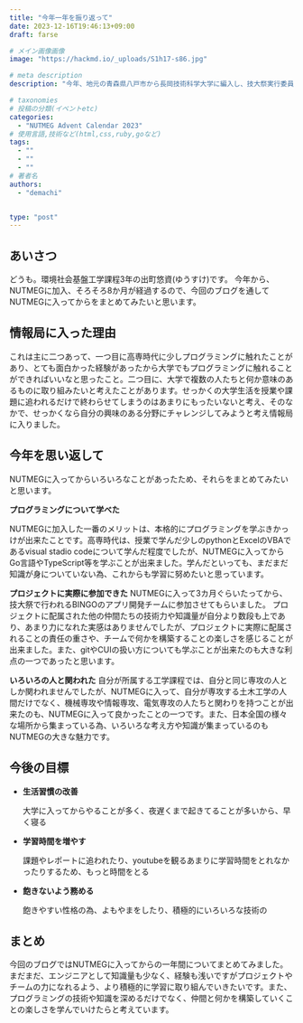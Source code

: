 ```yaml
---
title: "今年一年を振り返って"
date: 2023-12-16T19:46:13+09:00
draft: farse

# メイン画像画像
image: "https://hackmd.io/_uploads/S1h17-s86.jpg"

# meta description
description: "今年、地元の青森県八戸市から長岡技術科学大学に編入し、技大祭実行委員会に入りました。今回のブログでは今年一年の学生生活や情報局での活動を振り返っていこうと思います。"

# taxonomies
# 投稿の分類(イベントetc)
categories:
  - "NUTMEG Advent Calendar 2023"
# 使用言語,技術など(html,css,ruby,goなど)
tags:
  - ""
  - ""
  - ""
# 著者名
authors:
  - "demachi"


type: "post"
---
```

## あいさつ

どうも。環境社会基盤工学課程3年の出町悠資(ゆうすけ)です。
今年から、NUTMEGに加入、そろそろ8か月が経過するので、今回のブログを通してNUTMEGに入ってからをまとめてみたいと思います。

## 情報局に入った理由

これは主に二つあって、一つ目に高専時代に少しプログラミングに触れたことがあり、とても面白かった経験があったから大学でもプログラミングに触れることができればいいなと思ったこと。二つ目に、大学で複数の人たちと何か意味のあるものに取り組みたいと考えたことがあります。せっかくの大学生活を授業や課題に追われるだけで終わらせてしまうのはあまりにもったいないと考え、そのなかで、せっかくなら自分の興味のある分野にチャレンジしてみようと考え情報局に入りました。

## 今年を思い返して

NUTMEGに入ってからいろいろなことがあったため、それらをまとめてみたいと思います。

**プログラミングについて学べた**

NUTMEGに加入した一番のメリットは、本格的にプログラミングを学ぶきかっけが出来たことです。高専時代は、授業で学んだ少しのpythonとExcelのVBAであるvisual stadio codeについて学んだ程度でしたが、NUTMEGに入ってからGo言語やTypeScript等を学ぶことが出来ました。学んだといっても、まだまだ知識が身についていない為、これからも学習に努めたいと思っています。

**プロジェクトに実際に参加できた**
NUTMEGに入って3カ月ぐらいたってから、技大祭で行われるBINGOのアプリ開発チームに参加させてもらいました。
プロジェクトに配属された他の仲間たちの技術力や知識量が自分より数段も上であり、あまり力になれた実感はありませんでしたが、プロジェクトに実際に配属されることの責任の重さや、チームで何かを構築することの楽しさを感じることが出来ました。また、gitやCUIの扱い方についても学ぶことが出来たのも大きな利点の一つであったと思います。

**いろいろの人と関われた**
自分が所属する工学課程では、自分と同じ専攻の人としか関われませんでしたが、NUTMEGに入って、自分が専攻する土木工学の人間だけでなく、機械専攻や情報専攻、電気専攻の人たちと関わりを持つことが出来たのも、NUTMEGに入って良かったことの一つです。また、日本全国の様々な場所から集まっている為、いろいろな考え方や知識が集まっているのもNUTMEGの大きな魅力です。

## 今後の目標

- **生活習慣の改善**

  大学に入ってからやることが多く、夜遅くまで起きてることが多いから、早く寝る

- **学習時間を増やす**

  課題やレポートに追われたり、youtubeを観るあまりに学習時間をとれなかったりするため、もっと時間をとる

- **飽きないよう務める**
  
  飽きやすい性格の為、よもやまをしたり、積極的にいろいろな技術の

## まとめ

今回のブログではNUTMEGに入ってからの一年間についてまとめてみました。まだまだ、エンジニアとして知識量も少なく、経験も浅いですがプロジェクトやチームの力になれるよう、より積極的に学習に取り組んでいきたいです。また、プログラミングの技術や知識を深めるだけでなく、仲間と何かを構築していくことの楽しさを学んでいけたらと考えています。
